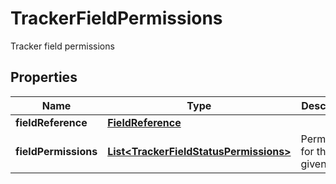 

# TrackerFieldPermissions

Tracker field permissions
## Properties

Name | Type | Description | Notes
------------ | ------------- | ------------- | -------------
**fieldReference** | [**FieldReference**](FieldReference.md) |  |  [optional]
**fieldPermissions** | [**List&lt;TrackerFieldStatusPermissions&gt;**](TrackerFieldStatusPermissions.md) | Permissions for the given field |  [optional]



